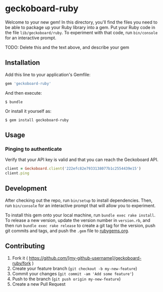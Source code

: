 # geckoboard-ruby

Welcome to your new gem! In this directory, you'll find the files you need to be able to package up your Ruby library into a gem. Put your Ruby code in the file `lib/geckoboard/ruby`. To experiment with that code, run `bin/console` for an interactive prompt.

TODO: Delete this and the text above, and describe your gem

## Installation

Add this line to your application's Gemfile:

```ruby
gem 'geckoboard-ruby'
```

And then execute:

    $ bundle

Or install it yourself as:

    $ gem install geckoboard-ruby

## Usage

### Pinging to authenticate

Verify that your API key is valid and that you can reach the Geckoboard API.

```ruby
client = Geckoboard.client('222efc82e7933138077b1c2554439e15')
client.ping
```

## Development

After checking out the repo, run `bin/setup` to install dependencies. Then, run `bin/console` for an interactive prompt that will allow you to experiment.

To install this gem onto your local machine, run `bundle exec rake install`. To release a new version, update the version number in `version.rb`, and then run `bundle exec rake release` to create a git tag for the version, push git commits and tags, and push the `.gem` file to [rubygems.org](https://rubygems.org).

## Contributing

1. Fork it ( https://github.com/[my-github-username]/geckoboard-ruby/fork )
2. Create your feature branch (`git checkout -b my-new-feature`)
3. Commit your changes (`git commit -am 'Add some feature'`)
4. Push to the branch (`git push origin my-new-feature`)
5. Create a new Pull Request
